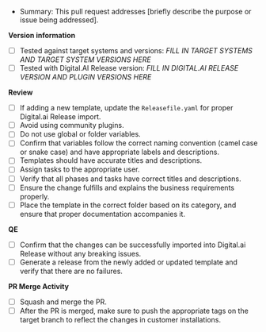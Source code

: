 - Summary: This pull request addresses [briefly describe the purpose or issue being addressed].

**Version information**
- [ ] Tested against target systems and versions: _FILL IN TARGET SYSTEMS AND TARGET SYSTEM VERSIONS HERE_
- [ ] Tested with Digital.AI Release version: _FILL IN DIGITAL.AI RELEASE VERSION AND PLUGIN VERSIONS HERE_

**Review**

- [ ] If adding a new template, update the `Releasefile.yaml` for proper Digital.ai Release import.
- [ ] Avoid using community plugins.
- [ ] Do not use global or folder variables.
- [ ] Confirm that variables follow the correct naming convention (camel case or snake case) and have appropriate labels and descriptions.
- [ ] Templates should have accurate titles and descriptions.
- [ ] Assign tasks to the appropriate user.
- [ ] Verify that all phases and tasks have correct titles and descriptions.
- [ ] Ensure the change fulfills and explains the business requirements properly.
- [ ] Place the template in the correct folder based on its category, and ensure that proper documentation accompanies it.

**QE**

- [ ] Confirm that the changes can be successfully imported into Digital.ai Release without any breaking issues.
- [ ] Generate a release from the newly added or updated template and verify that there are no failures.

**PR Merge Activity**

- [ ] Squash and merge the PR.
- [ ] After the PR is merged, make sure to push the appropriate tags on the target branch to reflect the changes in customer installations.
